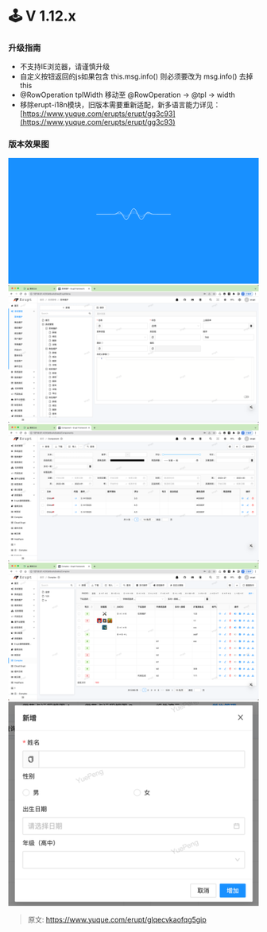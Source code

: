 # 🕹 V 1.12.x


### 升级指南
- 不支持IE浏览器，请谨慎升级
- 自定义按钮返回的js如果包含 this.msg.info() 则必须要改为 msg.info() 去掉this
- @RowOperation tplWidth 移动至 @RowOperation → @tpl → width
- 移除erupt-i18n模块，旧版本需要重新适配，新多语言能力详见：[https://www.yuque.com/erupts/erupt/gg3c93](https://www.yuque.com/erupts/erupt/gg3c93)

### 版本效果图
![image.png](./img/nf41x4hDBn_cK0sC/1688565100778-a973b2a7-659c-4053-8110-b48495a5fe23-348200.png)
![image.png](./img/nf41x4hDBn_cK0sC/1688565178075-677c35f4-a286-40ad-aa0c-7d391b813d0a-210455.png)
![image.png](./img/nf41x4hDBn_cK0sC/1688565473966-df6fa67b-3da9-419a-b7f7-697efd5e873d-718126.png)
![image.png](./img/nf41x4hDBn_cK0sC/1688565257032-32479918-0622-45a8-872a-0a7e3a0a1e10-814582.png)
![image.png](./img/nf41x4hDBn_cK0sC/1688789810028-9b9ab0d4-f769-408f-9b5f-1e733266f241-584832.png)


> 原文: <https://www.yuque.com/erupt/glqecvkaofqg5gip>